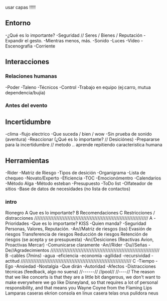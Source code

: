 usar capas !!!!!

Entorno
-------

-¿Qué es lo importante? -Seguridad // Seres / Bienes / Reputación -Expandir el gesto. -Mientras menos, más. -Sonido -Luces -Video -Escenografía -Corriente

Interacciones
-------------

### Relaciones humanas

-Poder -Taleno -Técnicos -Control -Trabajo en equipo (ej:carro, mutua dependencia/bujía)

### Antes del evento

Incertidumbre
-------------

-clima -flujo electrico -Que suceda / bien / wow -Sin prueba de sonido (aventura) -Reaccionar (¿Qué es lo importante? // Desiciónes) -Prepararse para la incertidumbre // metodo .. aprende repitiendo caracteristica humana

Herramientas
------------

-Rider -Matriz de Riesgo -Tipos de desición -Organigrama -Lista de chequeo -Novato/Experto -Eficiencia -TOC -Emocionómentro -Calendarios -Método Alga -Método esteban -Presupuesto -ToDo list -Olfateador de sitios -Base de datos de necesidades (no lista de contactos)

### intro

Rionegro A Que es lo importante? B Recomendaciones C Restricciones / distracciones //////////////////////////////////////////////////////////////////////// A -Prioridades -Que es lo importante? KISS -Quien manda? -Seguridad Personas, Valores, Reputación. -An//Matriz de riesgos (iss) Evasión de riesgos Transferencia de riesgos Reducción de riesgos Retención de riesgos (se acepta y se presupuesta) -An//Desiciones (Reactivas Avion, Proactivas Mercar) -Comunicarse claramente -An//Rider -Du//Señas -De//Agradecimientos ///////////////////////////////////////////////////////////////////// B -cables (7mins) -agua -eficiencia -economía -agilidad -recursividad -actitud ////////////////////////////////////////////////////////////////////// C -Tiempo -Ego -Ansiedad -Nostalgia -Que dirán -Autoridad -Afectos -Distracciones técnicas (feedback, algo no suena) //------// //pool// //----// The reason that we like concerts is that they are a little bit dangerous, we don't want to make everywhere we go like Disneyland, so that requires a lot of personal responsibility, and that means you Wayne Coyne from the Flaming Lips Lamparas caseras ekrion consola en linux casera telas orus pulidora neus
